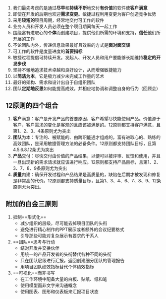 1. 我们最先考虑的是通过**尽早**和**持续不断**地交付**有价值**的软件使**客户满意**
2. 即使在开发的后期也欢迎**需求变更**。敏捷过程利用变更为客户创造竞争优势
3. 采用**较短的**项目周期，经常地交付可工作的软件
4. 业务人员和开发人员必须在整个项目期间每天一起工作
5. 围绕富有进取心的**个体**而创建项目，提供他们所需的环境和支持，**信任**他们所开展的工作
6. 不论团队内外，传递信息效果最好且效率的方式是**面对面交谈**
7. 可工作的软件是度量进度的**首要指标**
8. 敏捷过程提倡可持续开发。发起人、开发人员和用户要能够长期维持**稳定的开发步伐**
9. 坚持不懈地追求技术卓越和良好设计，从而增强敏捷能力
10. 以**简洁为本**，它是极力减少未完成工作量的艺术
11. 最好的架构、需求和设计出自于自组织团队
12. 团队**定期地反思**如何能提高成效，并相应地协调和调整自身的行为（回顾会）

## 12原则的四个组合
1. **客户**满意：客户是开发产品的首要原因，客户希望尽快能使用产品。价值源于客户，客户需求的变化是客观的且应该被满足的。12原则都支持客户满意，且第1、2、3、4条原则尤为突出
2. **团队**为本：专注的、被赋能的、由跨职能通才组成的，富有进取心的、熟练的高效团队，是采用敏捷管理方法的必备条件。12原则都支持团队目标，且第4.5.6.8.12条尤为突出
3. **产品**交付：尽快交付由价值的产品结果，以便可以被评审、反馈和使用，并且一旦出现新的需求请求就应该进行响应。12原则都支持产品目标，且第1、2、3、7、8、9条原则尤为突出
4. **质量**内建：确保开发过程和产品结果是高质量的，缺陷在后期才被发现和修复是非常高的代价。12原则都支持质量目标，且第1、3、4、6、7、8、9、12条原则尤为突出。

## 附加的白金三原则
1. 抵制==形式化==
	+ 减少组织的层级，尽可能去掉项目团队的头衔
	+ 避免进行精心制作的PPT展示或者额外的会议纪要格式
	+ 引导那些可能对复杂展示有要求的干系人
2. ==团队==思考与行动
	+ 结对开发并交换伙伴
	+ 用统一的产品开发者的头衔替代各种不同的头衔
	+ 只在团队层级进行汇报，返回创建细分团队的管理报告
	+ 用项目团队绩效指标替代个体绩效指标
3. ==可视化==而非书写
	+ 在工作环境中配备大量的白板、贴纸、纸和笔
	+ 使用模型而非文字来沟通概念
	+ 使用图表、图形和仪表板来汇报项目状态